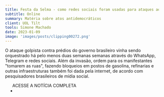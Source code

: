 ```yaml
---
title: Festa da Selma - como redes sociais foram usadas para ataques ao Congresso
subtitle: Online
summary: Matéria sobre atos antidemocráticos
client: UOL Tilt
tools: Simone Machado
date: 2023-01-09
image: 'images/posts/clipping00272.png'
---
```


O ataque golpista contra prédios do governo brasileiro vinha sendo orquestrado há pelo menos duas semanas semanas através do WhatsApp, Telegram e redes sociais. Além da invasão, ordem para os manifestantes "tomarem as ruas", fazendo bloqueios em postos de gasolina, refinarias e outras infraestruturas também foi dada pela internet, de acordo com pesquisadores brasileiros de mídia social.

<div class="post__share"><ul class="share__list list-reset">ACESSE A NOTÍCIA COMPLETA<li class="share__item" style="margin-left: 10px"><a class="share__link share__facebook" style="background: #fa5657" href="https://www.uol.com.br/tilt/noticias/redacao/2023/01/09/como-redes-sociais-ajudaram-na-invasao-ao-congresso-em-brasilia.htm" title="Link" rel="nofollow"><i class="fa-solid fa-link"></i></a></li></ul></div>
<!-- <div class="gallery-box"><div class="gallery"><img src="/clipping/images/example-1.jpg" loading="lazy" alt="Project"><img src="/clipping/images/example-2.jpg" loading="lazy" alt="Project"></div><em>Gallery / <a href="https://www.freepik.com/" target="_blank">Freepic</a></em></div> -->
